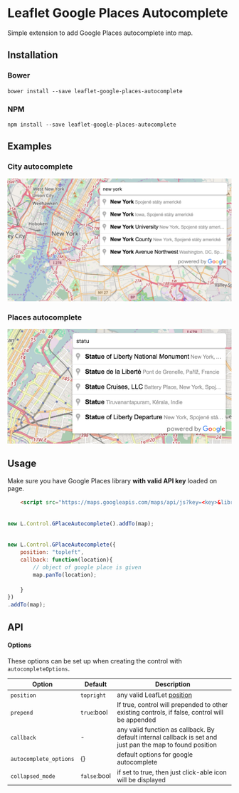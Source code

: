 # Leaflet Google Places Autocomplete

Simple extension to add Google Places autocomplete into map.


## Installation

### Bower

    bower install --save leaflet-google-places-autocomplete

### NPM

    npm install --save leaflet-google-places-autocomplete

## Examples

### City autocomplete
![City autocomplete](example/screen-city.png)

### Places autocomplete
![Places autocomplete](example/screen-poi.png)

## Usage

Make sure you have Google Places library **with valid API key** loaded on page.

```html
    <script src="https://maps.googleapis.com/maps/api/js?key=<key>&libraries=places"></script>
```

```javascript

new L.Control.GPlaceAutocomplete().addTo(map);

```

```javascript

new L.Control.GPlaceAutocomplete({
	position: "topleft",
	callback: function(location){
		// object of google place is given
		map.panTo(location);

	}
})
.addTo(map);

```

## API

#### <a name="autocompleteOptions"></a> Options

These options can be set up when creating the control with `autocompleteOptions`.

Option                | Default       | Description
----------------------|---------------|---------------------------------------------------------
`position`            | `topright`    | any valid LeafLet [position](http://leafletjs.com/reference.html#control-positions)
`prepend`             | `true`:bool   | If true, control will prepended to other existing controls, if false, control will be appended
`callback`            | -             | any valid function as callback. By default internal callback is set and just pan the map to found position
`autocomplete_options`| {}            | default options for google autocomplete
`collapsed_mode`      | `false`:bool  | if set to true, then just click-able icon will be displayed
